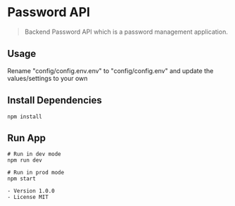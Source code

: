 # Password API

> Backend Password API which is a password management application.

## Usage

Rename "config/config.env.env" to "config/config.env" and update the values/settings to your own

## Install Dependencies

```
npm install
```

## Run App

```
# Run in dev mode
npm run dev

# Run in prod mode
npm start

- Version 1.0.0
- License MIT
```
